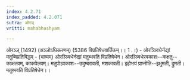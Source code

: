 ```yaml
---
index: 4.2.71
index_padded: 4.2.071
sutra: ओरञ्
vritti: mahabhashyam

---
```

 ओरञ्ञ् (1492) (अञ्ञोऽधिकरणम्) (5386 विप्रतिषेधवार्तिकम्।। 1 .।) - ओरञ्ञ्विधेर्नद्यां मतुब्विप्रतिषिद्धम् - (भाष्यम्) ओरञ्ञ्विधेर्नद्यां मतुब्भवति विप्रतिषेधेन। ओरञ्ञ्विधेरवकाशः--कक्षतु--काक्षतवम्, काकपेलवम्। मतुपोऽवकाशः--उदुम्बरावती, मशकावती। इहोभयं प्राप्नोति--इक्षुमती, द्रुमती। मतुब्भवति विप्रतिषेधेन।। 